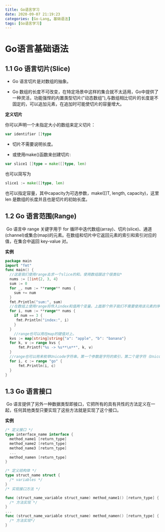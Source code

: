 ```yaml
---
title: Go语言学习
date: 2020-09-07 21:19:23 
categories: [Go-Lang, 基础语法]
tags: [Go语言学习]    
---
```


# Go语言基础语法

## 1.1 Go 语言切片(Slice)

* Go 语言切片是对数组的抽象。

* Go 数组的长度不可改变，在特定场景中这样的集合就不太适用，Go中提供了一种灵活，功能强悍的内置类型切片("动态数组"),与数组相比切片的长度是不固定的，可以追加元素，在追加时可能使切片的容量增大。

**定义切片**

你可以声明一个未指定大小的数组来定义切片：

```go
var identifier []type
```

* 切片不需要说明长度。

* 或使用make()函数来创建切片:

```go
var slice1 []type = make([]type, len)
```

也可以简写为

```go
slice1 := make([]type, len)
```

也可以指定容量，其中capacity为可选参数，make([]T, length, capacity)，这里 len 是数组的长度并且也是切片的初始长度。

 

## 1.2 Go 语言范围(Range)

​		Go 语言中 range 关键字用于 for 循环中迭代数组(array)、切片(slice)、通道(channel)或集合(map)的元素。在数组和切片中它返回元素的索引和索引对应的值，在集合中返回 key-value 对。

**实例**

```go
package main
import "fmt"
func main() {
  //这是我们使用range去求一个slice的和。使用数组跟这个很类似*
  nums := []int{2, 3, 4}
  sum := 0
  for _, num := **range** nums {
  	sum += num
  }
  fmt.Println("sum:", sum)
  //在数组上使用range将传入index和值两个变量。上面那个例子我们不需要使用该元素的序号，所以我们使用空白符"_"省略了。有时侯我们确实需要知道它的索引。*
  for i, num := **range** nums {
	if num == 3 {
     fmt.Println("index:", i)
    }
  }
	//range也可以用在map的键值对上。
  kvs := map[string]string{"a": "apple", "b": "banana"}
  for k, v := range kvs {
      fmt.Printf("%s -> %s**\n**", k, v)
  }
  //range也可以用来枚举Unicode字符串。第一个参数是字符的索引，第二个是字符（Unicode的值）本身。*
  for i, c := range "go" {
      fmt.Println(i, c)
  }
}
```

## 1.3 Go 语言接口

​	Go 语言提供了另外一种数据类型即接口，它把所有的具有共性的方法定义在一起，任何其他类型只要实现了这些方法就是实现了这个接口。

**实例**

```go
/* 定义接口 */
type interface_name interface {
  method_name1 [return_type]
  method_name2 [return_type]
  method_name3 [return_type]
  ...
  method_namen [return_type]
}

/* 定义结构体 */
type struct_name struct {
  /* variables */
}
/* 实现接口方法 */

func (struct_name_variable struct_name) method_name1() [return_type] {
  /* 方法实现 */
}
...
func (struct_name_variable struct_name) method_namen() [return_type] {
  /* 方法实现*/
}
```

